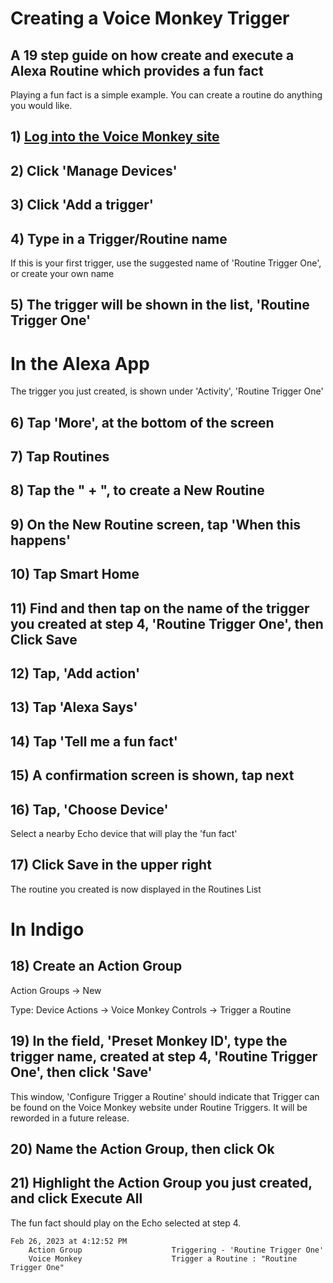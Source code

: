 # Creating a Voice Monkey Trigger

## A 19 step guide on how create and execute a Alexa Routine which provides a fun fact

Playing a fun fact is a simple example. You can create a routine do anything you would like.

## 1) [Log into the Voice Monkey site](https://voicemonkey.io/start) 

## 2) Click 'Manage Devices'

## 3) Click 'Add a trigger'

## 4) Type in a Trigger/Routine name

If this is your first trigger, use the suggested name of 'Routine Trigger One', or create your own name

## 5) The trigger will be shown in the list, 'Routine Trigger One'

# In the Alexa App

The trigger you just created, is shown under 'Activity', 'Routine Trigger One'

## 6) Tap 'More', at the bottom of the screen

## 7) Tap Routines

## 8) Tap the " + ", to create a New Routine

## 9) On the New Routine screen, tap 'When this happens'

## 10) Tap Smart Home

## 11) Find and then tap on the name of the trigger you created at step 4, 'Routine Trigger One', then Click Save

## 12) Tap, 'Add action'

## 13) Tap 'Alexa Says'

## 14) Tap 'Tell me a fun fact'

## 15) A confirmation screen is shown, tap next

## 16) Tap, 'Choose Device'

Select a nearby Echo device that will play the 'fun fact'

## 17) Click Save in the upper right

The routine you created is now displayed in the Routines List

# In Indigo

## 18) Create an Action Group

Action Groups -> New

Type: Device Actions -> Voice Monkey Controls -> Trigger a Routine

## 19) In the field, 'Preset Monkey ID', type the trigger name, created at step 4, 'Routine Trigger One', then click 'Save'

This window, 'Configure Trigger a Routine' should indicate that Trigger can be found on the Voice Monkey website under Routine Triggers. It will be reworded in a future release.

## 20) Name the Action Group, then click Ok

## 21) Highlight the Action Group you just created, and click Execute All

The fun fact should play on the Echo selected at step 4.

	Feb 26, 2023 at 4:12:52 PM
		Action Group                    Triggering - 'Routine Trigger One'
		Voice Monkey                    Trigger a Routine : "Routine Trigger One"
